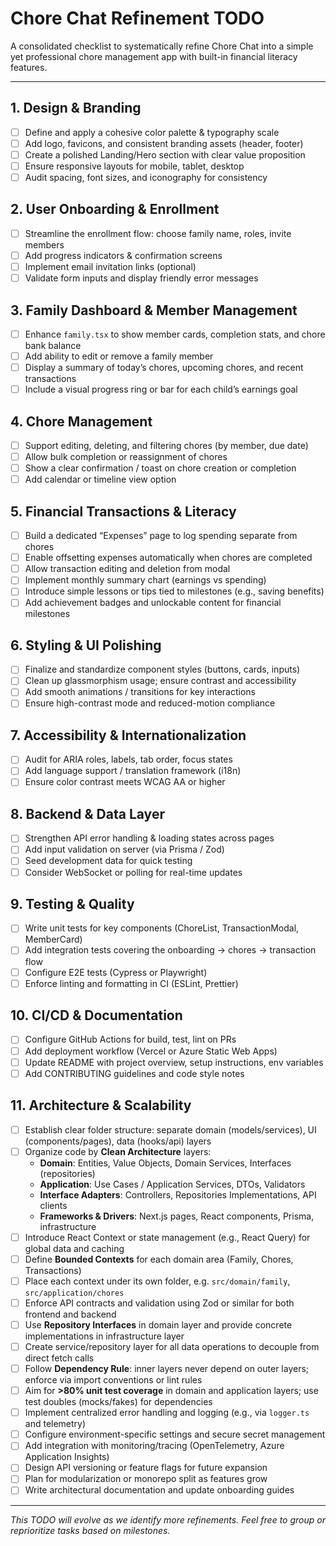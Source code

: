 # Chore Chat Refinement TODO
A consolidated checklist to systematically refine Chore Chat into a simple yet professional chore management app with built-in financial literacy features.

---

## 1. Design & Branding
- [ ] Define and apply a cohesive color palette & typography scale
- [ ] Add logo, favicons, and consistent branding assets (header, footer)
- [ ] Create a polished Landing/Hero section with clear value proposition
- [ ] Ensure responsive layouts for mobile, tablet, desktop
- [ ] Audit spacing, font sizes, and iconography for consistency

## 2. User Onboarding & Enrollment
- [ ] Streamline the enrollment flow: choose family name, roles, invite members
- [ ] Add progress indicators & confirmation screens
- [ ] Implement email invitation links (optional)
- [ ] Validate form inputs and display friendly error messages

## 3. Family Dashboard & Member Management
- [ ] Enhance `family.tsx` to show member cards, completion stats, and chore bank balance
- [ ] Add ability to edit or remove a family member
- [ ] Display a summary of today’s chores, upcoming chores, and recent transactions
- [ ] Include a visual progress ring or bar for each child’s earnings goal

## 4. Chore Management
- [ ] Support editing, deleting, and filtering chores (by member, due date)
- [ ] Allow bulk completion or reassignment of chores
- [ ] Show a clear confirmation / toast on chore creation or completion
- [ ] Add calendar or timeline view option

## 5. Financial Transactions & Literacy
- [ ] Build a dedicated “Expenses” page to log spending separate from chores
- [ ] Enable offsetting expenses automatically when chores are completed
- [ ] Allow transaction editing and deletion from modal
- [ ] Implement monthly summary chart (earnings vs spending)
- [ ] Introduce simple lessons or tips tied to milestones (e.g., saving benefits)
- [ ] Add achievement badges and unlockable content for financial milestones

## 6. Styling & UI Polishing
- [ ] Finalize and standardize component styles (buttons, cards, inputs)
- [ ] Clean up glassmorphism usage; ensure contrast and accessibility
- [ ] Add smooth animations / transitions for key interactions
- [ ] Ensure high-contrast mode and reduced-motion compliance

## 7. Accessibility & Internationalization
- [ ] Audit for ARIA roles, labels, tab order, focus states
- [ ] Add language support / translation framework (i18n)
- [ ] Ensure color contrast meets WCAG AA or higher

## 8. Backend & Data Layer
- [ ] Strengthen API error handling & loading states across pages
- [ ] Add input validation on server (via Prisma / Zod)
- [ ] Seed development data for quick testing
- [ ] Consider WebSocket or polling for real-time updates

## 9. Testing & Quality
- [ ] Write unit tests for key components (ChoreList, TransactionModal, MemberCard)
- [ ] Add integration tests covering the onboarding → chores → transaction flow
- [ ] Configure E2E tests (Cypress or Playwright)
- [ ] Enforce linting and formatting in CI (ESLint, Prettier)

## 10. CI/CD & Documentation
- [ ] Configure GitHub Actions for build, test, lint on PRs
- [ ] Add deployment workflow (Vercel or Azure Static Web Apps)
- [ ] Update README with project overview, setup instructions, env variables
- [ ] Add CONTRIBUTING guidelines and code style notes

## 11. Architecture & Scalability
- [ ] Establish clear folder structure: separate domain (models/services), UI (components/pages), data (hooks/api) layers
- [ ] Organize code by **Clean Architecture** layers:
  - **Domain**: Entities, Value Objects, Domain Services, Interfaces (repositories)
  - **Application**: Use Cases / Application Services, DTOs, Validators
  - **Interface Adapters**: Controllers, Repositories Implementations, API clients
  - **Frameworks & Drivers**: Next.js pages, React components, Prisma, infrastructure
- [ ] Introduce React Context or state management (e.g., React Query) for global data and caching
- [ ] Define **Bounded Contexts** for each domain area (Family, Chores, Transactions)
- [ ] Place each context under its own folder, e.g. `src/domain/family`, `src/application/chores`
- [ ] Enforce API contracts and validation using Zod or similar for both frontend and backend
- [ ] Use **Repository Interfaces** in domain layer and provide concrete implementations in infrastructure layer
- [ ] Create service/repository layer for all data operations to decouple from direct fetch calls
- [ ] Follow **Dependency Rule**: inner layers never depend on outer layers; enforce via import conventions or lint rules
- [ ] Aim for **>80% unit test coverage** in domain and application layers; use test doubles (mocks/fakes) for dependencies
- [ ] Implement centralized error handling and logging (e.g., via `logger.ts` and telemetry)
- [ ] Configure environment-specific settings and secure secret management
- [ ] Add integration with monitoring/tracing (OpenTelemetry, Azure Application Insights)
- [ ] Design API versioning or feature flags for future expansion
- [ ] Plan for modularization or monorepo split as features grow
- [ ] Write architectural documentation and update onboarding guides

---

*This TODO will evolve as we identify more refinements. Feel free to group or reprioritize tasks based on milestones.*
